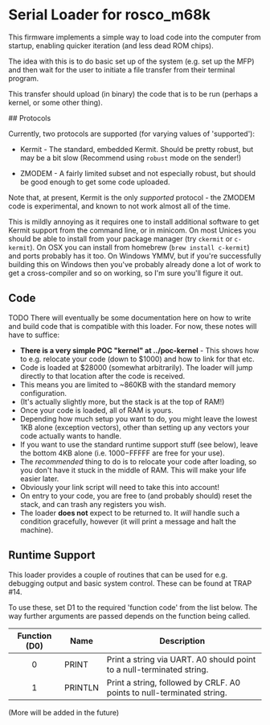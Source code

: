 # Serial Loader for rosco_m68k

This firmware implements a simple way to load code into the computer from startup,
enabling quicker iteration (and less dead ROM chips).

The idea with this is to do basic set up of the system (e.g. set up the MFP) and
then wait for the user to initiate a file transfer from their terminal program.

This transfer should upload (in binary) the code that is to be run (perhaps a kernel,
or some other thing).

## Protocols

Currently, two protocols are supported (for varying values of 'supported'):

* Kermit - The standard, embedded Kermit. Should be pretty robust, but may
  be a bit slow (Recommend using `robust` mode on the sender!)
  
* ZMODEM -  A fairly limited subset and not especially robust, but should be
  good enough to get some code uploaded.
 
Note that, at present, Kermit is the only *supported* protocol - the ZMODEM
code is experimental, and known to not work almost all of the time. 

This is mildly annoying as it requires one to install additional software 
to get Kermit support from the command line, or in minicom. On most Unices
you should be able to install from your package manager (try `ckermit` or 
`c-kermit`). On OSX you can install from homebrew (`brew install c-kermit`) 
and ports probably has it too. On Windows YMMV, but if you're successfully
building this on Windows then you've probably already done a lot of work to
get a cross-compiler and so on working, so I'm sure you'll figure it out.
 
## Code

TODO There will eventually be some documentation here on how to write and
build code that is compatible with this loader. For now, these notes
will have to suffice:

* **There is a very simple POC "kernel" at ../poc-kernel** - This shows how to
  e.g. relocate your code (down to $1000) and how to link for that etc.
* Code is loaded at $28000 (somewhat arbitrarily). The loader will jump
  directly to that location after the code is received.
* This means you are limited to ~860KB with the standard memory configuration.
* (It's actually slightly more, but the stack is at the top of RAM!)
* Once your code is loaded, all of RAM is yours.
* Depending how much setup you want to do, you might leave the lowest 1KB 
  alone (exception vectors), other than setting up any vectors your code
  actually wants to handle.
* If you want to use the standard runtime support stuff (see below), leave the
  bottom 4KB alone (i.e. $1000-$FFFFF are free for your use). 
* The _recommended_ thing to do is to relocate your code after loading,
  so you don't have it stuck in the middle of RAM. This will make your
  life easier later.
* Obviously your link script will need to take this into account!
* On entry to your code, you are free to (and probably should) reset the
  stack, and can trash any registers you wish.
* The loader **does not** expect to be returned to. It _will_ handle
  such a condition gracefully, however (it will print a message and halt
  the machine).

## Runtime Support

This loader provides a couple of routines that can be used for e.g. debugging
output and basic system control. These can be found at TRAP #14. 

To use these, set D1 to the required 'function code' from the list below.
The way further arguments are passed depends on the function being called.

| Function (D0) | Name            | Description                                                           |
|:-------------:|-----------------|-----------------------------------------------------------------------|
|0              | PRINT           | Print a string via UART. A0 should point to a null-terminated string. |
|1              | PRINTLN         | Print a string, followed by CRLF. A0 points to null-terminated string.|

(More will be added in the future)


